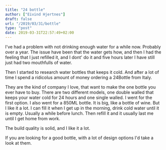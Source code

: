 ```yaml
---
title: "24 bottle"
author: ["Eivind Hjertnes"]
draft: false
url: "/2019/03/31/bottle"
type: "post"
date: 2019-03-31T22:57:49+02:00
---
```


I've had a problem with not drinking enough water for a while now.
Probably over a year. The issue have been that the water gets how, and
then I had the feeling that I just refilled it, and I dont' do it and
five hours later I have still just had two mouthfulls of water.

Then I started to research water bottles that keeps it cold. And after a
lot of time I spend a ridicolus amount of money ordering a 24Bottle from
Italy.

They are the kind of company I love, that want to make the one bottle
you ever have to buy. There are two different models, one double walled
that keeps your water cold for 24 hours and one single walled. I went
for the first option. I also went for a 850ML bottle. It is big, like a
bottle of wine. But I like it a lot. I can fill it when I get up in the
morning, drink cold water until it is empty. Usually a while before
lunch. Then refill it and it usually last me until I get home from work.

The build quality is solid, and I like it a lot.

If you are looking for a good bottle, with a lot of design options I'd
take a look at them.
